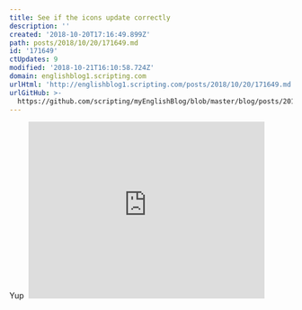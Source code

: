 ```yaml
---
title: See if the icons update correctly
description: ''
created: '2018-10-20T17:16:49.899Z'
path: posts/2018/10/20/171649.md
id: '171649'
ctUpdates: 9
modified: '2018-10-21T16:10:58.724Z'
domain: englishblog1.scripting.com
urlHtml: 'http://englishblog1.scripting.com/posts/2018/10/20/171649.md'
urlGitHub: >-
  https://github.com/scripting/myEnglishBlog/blob/master/blog/posts/2018/10/20/171649.md
---
```

Yup  <iframe width="420" height="315" src="https://www.youtube.com/embed/nlaoR5m4L80" frameborder="0" allowfullscreen="" style="font-size: var(--normal-font-size);"></iframe>